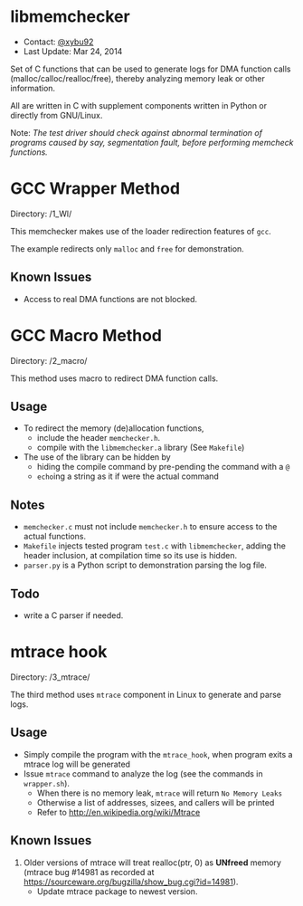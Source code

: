 libmemchecker
=============

* Contact: [@xybu92](http://xybu.me)
* Last Update: Mar 24, 2014

Set of C functions that can be used to generate logs for DMA function calls (malloc/calloc/realloc/free), thereby analyzing memory leak or other information.

All are written in C with supplement components written in Python or directly from GNU/Linux.

Note: _The test driver should check against abnormal termination of programs caused by say, segmentation fault, before performing memcheck functions._

# GCC Wrapper Method

Directory: /1_Wl/

This memchecker makes use of the loader redirection features of `gcc`.

The example redirects only `malloc` and `free` for demonstration.

## Known Issues

* Access to real DMA functions are not blocked.

# GCC Macro Method

Directory: /2_macro/

This method uses macro to redirect DMA function calls.

## Usage
* To redirect the memory (de)allocation functions, 
	 - include the header `memchecker.h`.
	 - compile with the `libmemchecker.a` library (See `Makefile`)
* The use of the library can be hidden by
	 - hiding the compile command by pre-pending the command with a `@`
	 - `echo`ing a string as it if were the actual command

## Notes
 * `memchecker.c` must not include `memchecker.h` to ensure access to the actual functions.
 * `Makefile` injects tested program `test.c` with `libmemchecker`, adding the header inclusion, at compilation time so its use is hidden.
 * `parser.py` is a Python script to demonstration parsing the log file.

## Todo
 * write a C parser if needed.

# mtrace hook

Directory: /3_mtrace/

The third method uses `mtrace` component in Linux to generate and parse logs.

## Usage

* Simply compile the program with the `mtrace_hook`, when program exits a mtrace log will be generated
* Issue `mtrace` command to analyze the log (see the commands in `wrapper.sh`).
	 * When there is no memory leak, `mtrace` will return `No Memory Leaks`
	 * Otherwise a list of addresses, sizees, and callers will be printed
	 * Refer to http://en.wikipedia.org/wiki/Mtrace

## Known Issues

1. Older versions of mtrace will treat realloc(ptr, 0) as __UNfreed__ memory (mtrace bug #14981 as recorded at https://sourceware.org/bugzilla/show_bug.cgi?id=14981).
	 * Update mtrace package to newest version.
